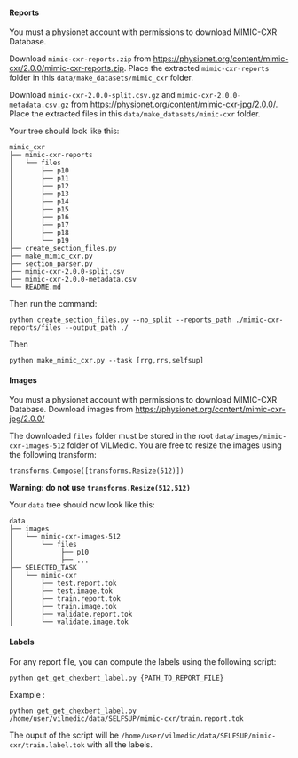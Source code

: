 
#### Reports
You must a physionet account with permissions to download MIMIC-CXR Database. 

Download `mimic-cxr-reports.zip` from https://physionet.org/content/mimic-cxr/2.0.0/mimic-cxr-reports.zip.
Place the extracted `mimic-cxr-reports` folder in this `data/make_datasets/mimic_cxr` folder. 

Download `mimic-cxr-2.0.0-split.csv.gz` and `mimic-cxr-2.0.0-metadata.csv.gz` from https://physionet.org/content/mimic-cxr-jpg/2.0.0/. Place the 
extracted files in this `data/make_datasets/mimic-cxr` folder.

Your tree should look like this:

``` 
mimic_cxr
├── mimic-cxr-reports
│   └── files
│       ├── p10
│       ├── p11
│       ├── p12
│       ├── p13
│       ├── p14
│       ├── p15
│       ├── p16
│       ├── p17
│       ├── p18
│       └── p19
├── create_section_files.py
├── make_mimic_cxr.py
├── section_parser.py
├── mimic-cxr-2.0.0-split.csv
├── mimic-cxr-2.0.0-metadata.csv
└── README.md
```

Then run the command:

```
python create_section_files.py --no_split --reports_path ./mimic-cxr-reports/files --output_path ./ 
```

Then 

```
python make_mimic_cxr.py --task [rrg,rrs,selfsup]
```

#### Images
You must a physionet account with permissions to download MIMIC-CXR Database. 
Download images from https://physionet.org/content/mimic-cxr-jpg/2.0.0/ 

The downloaded `files` folder must be stored in the root `data/images/mimic-cxr-images-512` folder of ViLMedic. 
You are free to resize the images using the following transform:
``` 
transforms.Compose([transforms.Resize(512)])        
```

**Warning: do not use `transforms.Resize(512,512)`**        


Your `data` tree should now look like this:

```
data
├── images
│   └── mimic-cxr-images-512
│       └── files
│            ├── p10
│            ├── ...
├── SELECTED_TASK
│   └── mimic-cxr
│       ├── test.report.tok
│       ├── test.image.tok
│       ├── train.report.tok
│       ├── train.image.tok
│       ├── validate.report.tok
│       └── validate.image.tok
```

#### Labels

For any report file, you can compute the labels using the following script:
```
python get_get_chexbert_label.py {PATH_TO_REPORT_FILE}
```
Example : 
```
python get_get_chexbert_label.py /home/user/vilmedic/data/SELFSUP/mimic-cxr/train.report.tok
```
The ouput of the script will be `/home/user/vilmedic/data/SELFSUP/mimic-cxr/train.label.tok` with all the labels.


